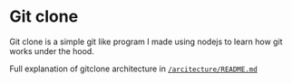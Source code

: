 # Git clone

Git clone is a simple git like program I made using nodejs to learn how git works under the hood.

Full explanation of gitclone architecture in [`/arcitecture/README.md`](https://github.com/Byson94/gitclone/blob/main/arcitecture/README.md)
